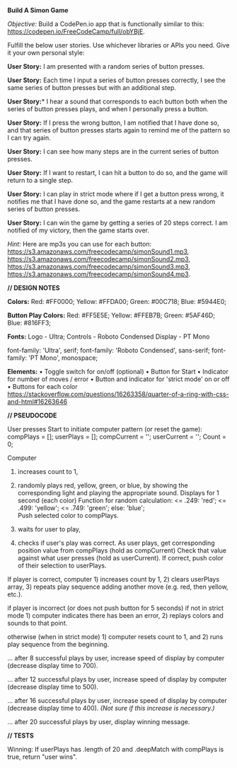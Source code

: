 **Build A Simon Game**

*Objective:* Build a CodePen.io app that is functionally similar to this: https://codepen.io/FreeCodeCamp/full/obYBjE.

Fulfill the below user stories. Use whichever libraries or APIs you need. Give it your own personal style:

**User Story:** I am presented with a random series of button presses.

**User Story:** Each time I input a series of button presses correctly, I see the same series of button presses but with an additional step.

**User Story:*** I hear a sound that corresponds to each button both when the series of button presses plays, and when I personally press a button.

**User Story:** If I press the wrong button, I am notified that I have done so, and that series of button presses starts again to remind me of the pattern so I can try again.

**User Story:** I can see how many steps are in the current series of button presses.

**User Story:** If I want to restart, I can hit a button to do so, and the game will return to a single step.

**User Story:** I can play in strict mode where if I get a button press wrong, it notifies me that I have done so, and the game restarts at a new random series of button presses.

**User Story:** I can win the game by getting a series of 20 steps correct. I am notified of my victory, then the game starts over.

*Hint:* Here are mp3s you can use for each button: https://s3.amazonaws.com/freecodecamp/simonSound1.mp3, https://s3.amazonaws.com/freecodecamp/simonSound2.mp3, https://s3.amazonaws.com/freecodecamp/simonSound3.mp3, https://s3.amazonaws.com/freecodecamp/simonSound4.mp3.


**// DESIGN NOTES**

**Colors:**
Red: #FF0000;
Yellow: #FFDA00;
Green: #00C718;
Blue: #5944E0;

**Button Play Colors:**
Red: #FF5E5E;
Yellow: #FFEB7B;
Green: #5AF46D;
Blue: #816FF3;

**Fonts:**
Logo - Ultra;
Controls - Roboto Condensed
Display - PT Mono

<link href="https://fonts.googleapis.com/css?family=Roboto+Condensed|Ultra|PT+Mono" rel="stylesheet">

font-family: 'Ultra', serif;
font-family: 'Roboto Condensed', sans-serif;
font-family: 'PT Mono', monospace;

**Elements:**
• Toggle switch for on/off (optional)
• Button for Start
• Indicator for number of moves / error
• Button and indicator for 'strict mode' on or off
• Buttons for each color
https://stackoverflow.com/questions/16263358/quarter-of-a-ring-with-css-and-html#16263646


**// PSEUDOCODE**

User presses Start to initiate computer pattern (or reset the game):
	compPlays = [];
	userPlays = [];
	compCurrent = '';
	userCurrent = '';
	Count = 0;

Computer
1) increases count to 1,
2) randomly plays red, yellow, green, or blue, by showing the corresponding light and playing the appropriate sound. Displays for 1 second (each color)
	Function for random calculation:
	<= .249: 'red';
	<= .499: 'yellow';
	<= .749: 'green';
	else: 'blue';  
	Push selected color to compPlays.

3) waits for user to play,
4) checks if user's play was correct.
	As user plays, get corresponding position value from compPlays (hold as compCurrent)
	Check that value against what user presses (hold as userCurrent).
	If correct, push color of their selection to userPlays.

If player is correct, computer 1) increases count by 1, 2) clears userPlays array, 3) repeats play sequence adding another move (e.g. red, then yellow, etc.).

if player is incorrect (or does not push button for 5 seconds)
	if not in strict mode
		1) computer indicates there has been an error, 2) replays colors and sounds to that point.

otherwise (when in strict mode)
	1) computer resets count to 1, and 2) runs play sequence from the beginning. 	

...
after 8 successful plays by user, increase speed of display by computer (decrease display time to 700).

...
after 12 successful plays by user, increase speed of display by computer (decrease display time to 500).

...
after 16 successful plays by user, increase speed of display by computer (decrease display time to 400). *(Not sure if this increase is necessary.)*

...
after 20 successful plays by user,
display winning message. 	


**// TESTS**

Winning: If userPlays has .length of 20 and .deepMatch with compPlays is true, return "user wins".
